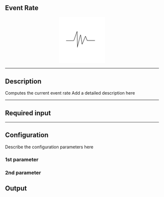 ## Event Rate

<p align="center"> 
    <img src="icon.png" width="150px;" class="pe-image-documentation"/>
</p>

***

## Description

Computes the current event rate 
Add a detailed description here

***

## Required input


***

## Configuration

Describe the configuration parameters here

### 1st parameter


### 2nd parameter

## Output